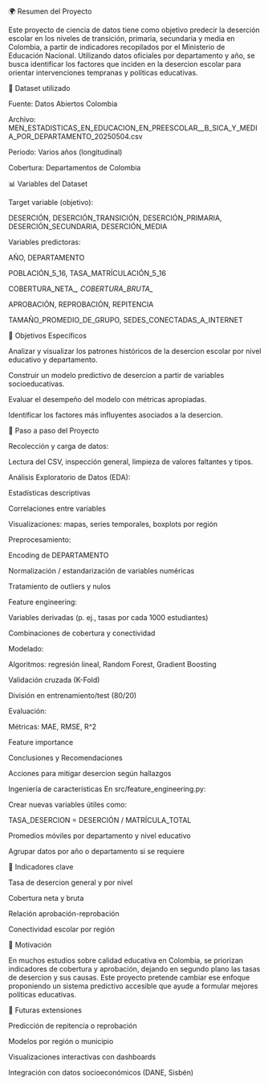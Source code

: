 🌍 Resumen del Proyecto

Este proyecto de ciencia de datos tiene como objetivo predecir la deserción escolar en los niveles de transición, primaria, secundaria y media en Colombia, a partir de indicadores recopilados por el Ministerio de Educación Nacional. Utilizando datos oficiales por departamento y año, se busca identificar los factores que inciden en la desercion escolar para orientar intervenciones tempranas y políticas educativas.

📆 Dataset utilizado

Fuente: Datos Abiertos Colombia

Archivo: MEN_ESTADISTICAS_EN_EDUCACION_EN_PREESCOLAR__B_SICA_Y_MEDIA_POR_DEPARTAMENTO_20250504.csv

Periodo: Varios años (longitudinal)

Cobertura: Departamentos de Colombia


📊 Variables del Dataset

Target variable (objetivo):

DESERCIÓN, DESERCIÓN_TRANSICIÓN, DESERCIÓN_PRIMARIA, DESERCIÓN_SECUNDARIA, DESERCIÓN_MEDIA


Variables predictoras:

AÑO, DEPARTAMENTO

POBLACIÓN_5_16, TASA_MATRÍCULACIÓN_5_16

COBERTURA_NETA_*, COBERTURA_BRUTA_*

APROBACIÓN, REPROBACIÓN, REPITENCIA

TAMAÑO_PROMEDIO_DE_GRUPO, SEDES_CONECTADAS_A_INTERNET


🚀 Objetivos Específicos

Analizar y visualizar los patrones históricos de la desercion escolar por nivel educativo y departamento.

Construir un modelo predictivo de desercion a partir de variables socioeducativas.

Evaluar el desempeño del modelo con métricas apropiadas.

Identificar los factores más influyentes asociados a la desercion.


📅 Paso a paso del Proyecto

Recolección y carga de datos:

Lectura del CSV, inspección general, limpieza de valores faltantes y tipos.

Análisis Exploratorio de Datos (EDA):

Estadísticas descriptivas

Correlaciones entre variables

Visualizaciones: mapas, series temporales, boxplots por región

Preprocesamiento:

Encoding de DEPARTAMENTO

Normalización / estandarización de variables numéricas

Tratamiento de outliers y nulos

Feature engineering:

Variables derivadas (p. ej., tasas por cada 1000 estudiantes)

Combinaciones de cobertura y conectividad

Modelado:

Algoritmos: regresión lineal, Random Forest, Gradient Boosting

Validación cruzada (K-Fold)

División en entrenamiento/test (80/20)

Evaluación:

Métricas: MAE, RMSE, R^2

Feature importance

Conclusiones y Recomendaciones

Acciones para mitigar desercion según hallazgos

Ingeniería de características
En src/feature_engineering.py:

Crear nuevas variables útiles como:

TASA_DESERCION = DESERCIÓN / MATRÍCULA_TOTAL

Promedios móviles por departamento y nivel educativo

Agrupar datos por año o departamento si se requiere



🔹 Indicadores clave

Tasa de desercion general y por nivel

Cobertura neta y bruta

Relación aprobación-reprobación

Conectividad escolar por región


🤔 Motivación

En muchos estudios sobre calidad educativa en Colombia, se priorizan indicadores de cobertura y aprobación, dejando en segundo plano las tasas de desercion y sus causas. Este proyecto pretende cambiar ese enfoque proponiendo un sistema predictivo accesible que ayude a formular mejores políticas educativas.


🎨 Futuras extensiones

Predicción de repitencia o reprobación

Modelos por región o municipio

Visualizaciones interactivas con dashboards

Integración con datos socioeconómicos (DANE, Sisbén)